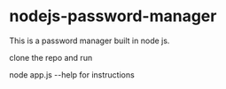 # nodejs-password-manager
This is a password manager built in node js.

clone the repo and run 

node app.js --help  for instructions 
